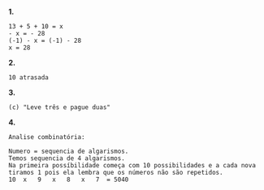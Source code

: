 **1.**

```compose 13 - x + 5 + 10 - x = x
13 + 5 + 10 = x
- x = - 28
(-1) - x = (-1) - 28
x = 28
```

**2.**

```compose
10 atrasada
```

**3.**

```compose
(c) "Leve três e pague duas"
```

**4.**

```compose
Analise combinatória:

Numero = sequencia de algarismos.
Temos sequencia de 4 algarismos.
Na primeira possíbilidade começa com 10 possibilidades e a cada nova tiramos 1 pois ela lembra que os números não são repetidos.
10  x   9   x   8   x   7  = 5040
```
